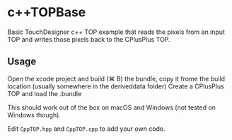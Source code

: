 # c++TOPBase

Basic TouchDesigner c++ TOP example that reads the pixels from an input TOP and writes those pixels back to the CPlusPlus TOP.

## Usage

Open the xcode project and build (⌘ B) the bundle, copy it frome the build location (usually somewhere in the deriveddata folder)
Create a CPlusPlus TOP and load the .bundle

This should work out of the box on macOS and Windows (not tested on Windows though).

Edit ```CppTOP.hpp``` and ```CppTOP.cpp``` to add your own code.
